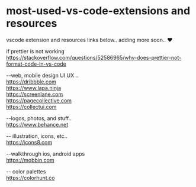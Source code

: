# most-used-vs-code-extensions and resources

vscode extension and resources links below..
adding more soon.. ❤


if prettier is not working
<br />
https://stackoverflow.com/questions/52586965/why-does-prettier-not-format-code-in-vs-code


--web, mobile design UI UX ..
<br />
https://dribbble.com
<br />
https://www.lapa.ninja
<br />
https://screenlane.com
<br />
https://pagecollective.com
<br />
https://collectui.com

--logos, photos, and stuff..
<br />
https://www.behance.net

-- illustration, icons, etc..
<br />
https://icons8.com

--walkthrough ios, android apps
<br />
https://mobbin.com

-- color palettes
<br />
https://colorhunt.co



